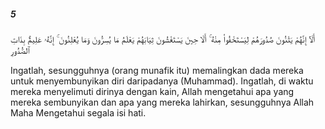 ##### 5

<span class="ayah">أَلَآ إِنَّهُمْ يَثْنُونَ صُدُورَهُمْ لِيَسْتَخْفُوا۟ مِنْهُ ۚ أَلَا حِينَ يَسْتَغْشُونَ ثِيَابَهُمْ يَعْلَمُ مَا يُسِرُّونَ وَمَا يُعْلِنُونَ ۚ إِنَّهُۥ عَلِيمٌۢ بِذَاتِ ٱلصُّدُورِ</span>

<span class="ayah_translation">Ingatlah, sesungguhnya (orang munafik itu) memalingkan dada mereka untuk menyembunyikan diri daripadanya (Muhammad). Ingatlah, di waktu mereka menyelimuti dirinya dengan kain, Allah mengetahui apa yang mereka sembunyikan dan apa yang mereka lahirkan, sesungguhnya Allah Maha Mengetahui segala isi hati.</span>
